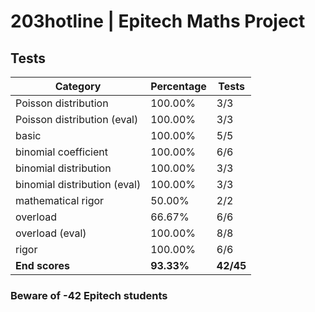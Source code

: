 # 203hotline | Epitech Maths Project

## Tests

| Category | Percentage | Tests |
|----------|------------|-------|
| Poisson distribution | 100.00% | 3/3 |
| Poisson distribution (eval) | 100.00% | 3/3 |
| basic | 100.00% | 5/5 |
| binomial coefficient | 100.00% | 6/6 |
| binomial distribution | 100.00% | 3/3 |
| binomial distribution (eval) | 100.00% | 3/3 |
| mathematical rigor | 50.00% | 2/2 |
| overload | 66.67% | 6/6 |
| overload (eval) | 100.00% | 8/8 |
| rigor | 100.00% | 6/6 |
| **End scores** | **93.33%** | **42/45** |

### Beware of -42 Epitech students
